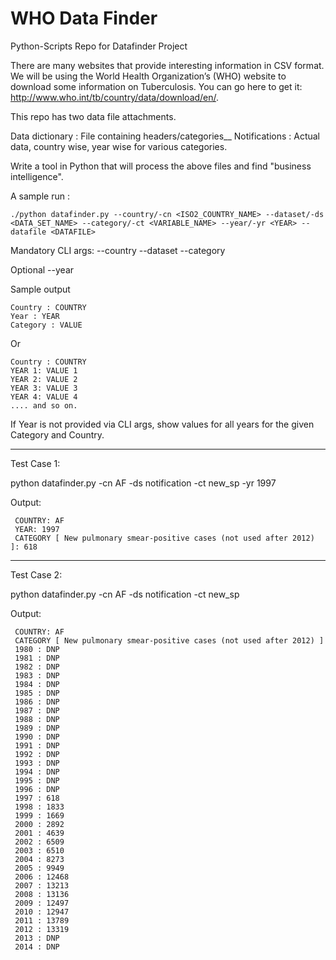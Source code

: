 # WHO Data Finder

Python-Scripts Repo for Datafinder Project

There are many websites that provide interesting information in CSV format. We will be using the World Health Organization’s (WHO) website to download some information on Tuberculosis. You can go here to get it: http://www.who.int/tb/country/data/download/en/.

This repo has two data file attachments.

Data dictionary : File containing headers/categories__
Notifications : Actual data, country wise, year wise for various categories. 

Write a tool in Python that will process the above files and find "business intelligence".

A sample run :

``` Console
./python datafinder.py --country/-cn <ISO2_COUNTRY_NAME> --dataset/-ds <DATA_SET_NAME> --category/-ct <VARIABLE_NAME> --year/-yr <YEAR> --datafile <DATAFILE>
```

Mandatory CLI args:
--country
--dataset
--category

Optional
--year

Sample output
``` Console
Country : COUNTRY
Year : YEAR
Category : VALUE
```
Or
``` Console
Country : COUNTRY
YEAR 1: VALUE 1
YEAR 2: VALUE 2
YEAR 3: VALUE 3
YEAR 4: VALUE 4
.... and so on.
```

If Year is not provided via CLI args, show values for all years for the given Category and Country.

************************************

Test Case 1:

 python datafinder.py -cn AF -ds notification -ct new_sp -yr 1997

Output:
``` Console
 COUNTRY: AF
 YEAR: 1997
 CATEGORY [ New pulmonary smear-positive cases (not used after 2012) ]: 618
```
************************************

Test Case 2:

 python datafinder.py -cn AF -ds notification -ct new_sp

Output:
``` Console
 COUNTRY: AF
 CATEGORY [ New pulmonary smear-positive cases (not used after 2012) ]
 1980 : DNP
 1981 : DNP
 1982 : DNP
 1983 : DNP
 1984 : DNP
 1985 : DNP
 1986 : DNP
 1987 : DNP
 1988 : DNP
 1989 : DNP
 1990 : DNP
 1991 : DNP
 1992 : DNP
 1993 : DNP
 1994 : DNP
 1995 : DNP
 1996 : DNP
 1997 : 618
 1998 : 1833
 1999 : 1669
 2000 : 2892
 2001 : 4639
 2002 : 6509
 2003 : 6510
 2004 : 8273
 2005 : 9949
 2006 : 12468
 2007 : 13213
 2008 : 13136
 2009 : 12497
 2010 : 12947
 2011 : 13789
 2012 : 13319
 2013 : DNP
 2014 : DNP
```
